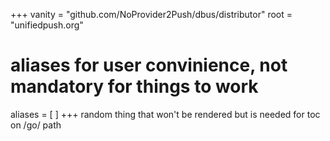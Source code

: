 +++
vanity = "github.com/NoProvider2Push/dbus/distributor"
root = "unifiedpush.org"

# aliases for user convinience, not mandatory for things to work
aliases = [
]
+++
random thing that won't be rendered but is needed for toc on /go/ path

